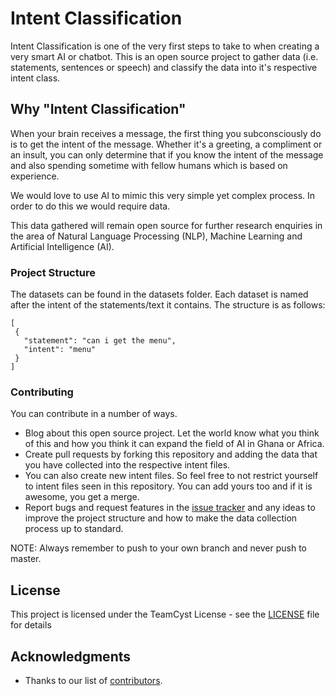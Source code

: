 # Intent Classification

Intent Classification is one of the very first steps to take to when creating a very smart AI or chatbot. This is an open source project to gather data (i.e. statements, sentences or speech) and classify the data into it's respective intent class.

## Why "Intent Classification"

When your brain receives a message, the first thing you subconsciously do is to get the intent of the message. Whether it's a greeting, a compliment or an insult, you can only determine that if you know the intent of the message and also spending sometime with fellow humans which is based on experience.

We would love to use AI to mimic this very simple yet complex process. In order to do this we would require data.

This data gathered will remain open source for further research enquiries in the area of Natural Language Processing (NLP), Machine Learning and Artificial Intelligence (AI).

### Project Structure

The datasets can be found in the datasets folder. Each dataset is named after the intent of the statements/text it contains. The structure is as follows:

```
[
 {
   "statement": "can i get the menu",
   "intent": "menu"
 }
]
```

### Contributing

You can contribute in a number of ways.

* Blog about this open source project. Let the world know what you think of this and how you think it can expand the field of AI in Ghana or Africa.
* Create pull requests by forking this repository and adding the data that you have collected into the respective intent files.
* You can also create new intent files. So feel free to not restrict yourself to intent files seen in this repository. You can add yours too and if it is awesome, you get a merge.
* Report bugs and request features in the [issue tracker](https://github.com/TeamCYST/intent-classification/issues) and any ideas to improve the project structure and how to make the data collection process up to standard.

NOTE: Always remember to push to your own branch and never push to master.

## License

This project is licensed under the TeamCyst License - see the [LICENSE](LICENSE) file for details

## Acknowledgments

* Thanks to our list of [contributors](https://github.com/TeamCYST/intent-classification/graphs/contributors).
